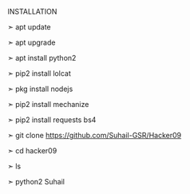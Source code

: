 INSTALLATION


➣ apt update
 
➣ apt upgrade 

➣ apt install python2 

➣ pip2 install lolcat 

➣ pkg install nodejs

➣ pip2 install mechanize

➣ pip2 install requests bs4

➣ git clone https://github.com/Suhail-GSR/Hacker09

➣ cd hacker09

➣ ls

➣ python2 Suhail
